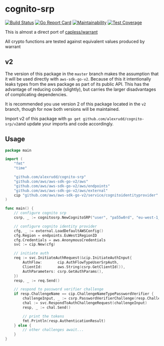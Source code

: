 # cognito-srp

[![Build Status](https://travis-ci.org/AlexRudd/cognito-srp.svg?branch=master)](https://travis-ci.org/AlexRudd/cognito-srp)
[![Go Report Card](https://goreportcard.com/badge/github.com/AlexRudd/cognito-srp)](https://goreportcard.com/report/github.com/AlexRudd/cognito-srp)
[![Maintainability](https://api.codeclimate.com/v1/badges/30b815a231b657e6ebd6/maintainability)](https://codeclimate.com/github/AlexRudd/cognito-srp/maintainability)
[![Test Coverage](https://api.codeclimate.com/v1/badges/30b815a231b657e6ebd6/test_coverage)](https://codeclimate.com/github/AlexRudd/cognito-srp/test_coverage)

This is almost a direct port of [capless/warrant](https://github.com/capless/warrant/blob/master/warrant/aws_srp.py)

All crypto functions are tested against equivalent values produced by warrant

## v2

The version of this package in the `master` branch makes the assumption that it will be used directly with `aws-sdk-go-v2`. Because of this it intentionally leaks types from the aws package as part of its public API. This has the advantage of reducing code (slightly), but carries the larger disadvantages of complicating dependencies.

It is recommended you use version 2 of this package located in the `v2` branch, though for now both versions will be maintained.

Import v2 of this package with `go get github.com/alexrudd/cognito-srp/v2`and update your imports and code accordingly.

## Usage

```go
package main

import (
    "fmt"
    "time"

    "github.com/alexrudd/cognito-srp"
    "github.com/aws/aws-sdk-go-v2/aws"
    "github.com/aws/aws-sdk-go-v2/aws/endpoints"
    "github.com/aws/aws-sdk-go-v2/aws/external"
    cip "github.com/aws/aws-sdk-go-v2/service/cognitoidentityprovider"
)

func main() {
    // configure cognito srp
    csrp, _ := cognitosrp.NewCognitoSRP("user", "pa55w0rd", "eu-west-1_myPoolId", "client", nil)

    // configure cognito identity provider
    cfg, _ := external.LoadDefaultAWSConfig()
    cfg.Region = endpoints.EuWest1RegionID
    cfg.Credentials = aws.AnonymousCredentials
    svc := cip.New(cfg)

    // initiate auth
    req := svc.InitiateAuthRequest(&cip.InitiateAuthInput{
        AuthFlow:       cip.AuthFlowTypeUserSrpAuth,
        ClientId:       aws.String(csrp.GetClientId()),
        AuthParameters: csrp.GetAuthParams(),
    })
    resp, _ := req.Send()

    // respond to password verifier challenge
    if resp.ChallengeName == cip.ChallengeNameTypePasswordVerifier {
        challengeInput, _ := csrp.PasswordVerifierChallenge(resp.ChallengeParameters, time.Now())
        chal := svc.RespondToAuthChallengeRequest(challengeInput)
        resp, _ := chal.Send()

        // print the tokens
        fmt.Println(resp.AuthenticationResult)
    } else {
        // other challenges await...
    }
}
```
